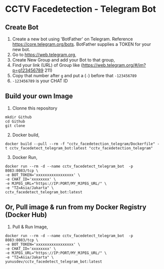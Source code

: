 # CCTV Facedetection - Telegram Bot

## Create Bot 
1. Create a new bot using 'BotFather' on Telegram. Reference https://core.telegram.org/bots. BotFather supplies a TOKEN for your new bot. 
2. Go to https://web.telegram.org,
3. Create New Group and add your Bot to that group,
4. Find your link (URL) of Group like (https://web.telegram.org/#/im?p=g123456789 211)
5. Copy that number after `g` and put a (`-`) before that `-123456789`
6. `-123456789` is your CHAT ID

## Build your own Image
1. Clonne this repository
```
mkdir Github
cd Github
git clone 

```
2. Docker build,
```
docker build --pull --rm -f "cctv_facedetection_telegram/Dockerfile" -t cctv_facedetect_telegram_bot:latest "cctv_facedetection_telegram"
```
3. Docker Run,
```
docker run --rm -d --name cctv_facedetect_telegram_bot  -p 8083:8083/tcp \
-e BOT_TOKEN='xxxxxxxxxxxxxxxxx' \
-e CHAT_ID='xxxxxxxx' \
-e MJPEG_URL="https://IP:PORT/MY_MJPEG_URL/" \
-e "TZ=Asia/Jakarta" \
cctv_facedetect_telegram_bot:latest
``` 

## Or, Pull image & run from my Docker Registry (Docker Hub)
1. Pull & Run Image,
```
docker run --rm -d --name cctv_facedetect_telegram_bot  -p 8083:8083/tcp \
-e BOT_TOKEN='xxxxxxxxxxxxxxxxx' \
-e CHAT_ID='xxxxxxxx' \
-e MJPEG_URL="https://IP:PORT/MY_MJPEG_URL/" \
-e "TZ=Asia/Jakarta" \
yunusdev/cctv_facedetect_telegram_bot:latest
```